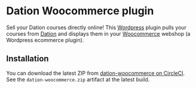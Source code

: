 # Dation Woocommerce plugin

Sell your Dation courses directly online! This [Wordpress](http://wordpress.org) 
plugin pulls your courses from [Dation](https://dation.nl) and displays them in 
your [Woocommerce](https://woocommerce.com) webshop (a Wordpress ecommerce plugin).

## Installation

You can download the latest ZIP from
 [dation-woocommerce on CircleCI](https://circleci.com/gh/CuriousInc/workflows/dation-woocommerce/tree/master).
 See the `dation-woocommerce.zip` artifact at the latest build.
 